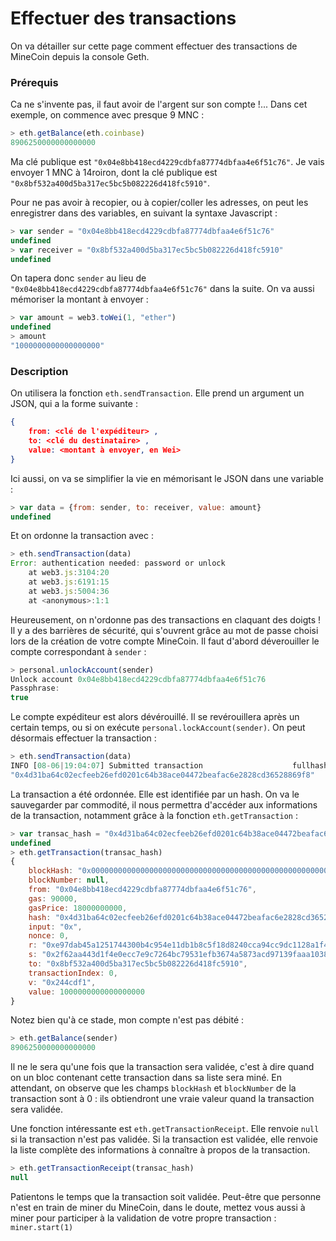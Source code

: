 # Effectuer des transactions

On va détailler sur cette page comment effectuer des transactions de MineCoin depuis la console Geth.

### Prérequis

Ca ne s'invente pas, il faut avoir de l'argent sur son compte !... Dans cet exemple, on commence avec presque 9 MNC :


```javascript
> eth.getBalance(eth.coinbase)
8906250000000000000
```

Ma clé publique est `"0x04e8bb418ecd4229cdbfa87774dbfaa4e6f51c76"`. Je vais envoyer 1 MNC à 14roiron, dont la clé publique est `"0x8bf532a400d5ba317ec5bc5b082226d418fc5910"`.

Pour ne pas avoir à recopier, ou à copier/coller les adresses, on peut les enregistrer dans des variables, en suivant la syntaxe Javascript :

```javascript
> var sender = "0x04e8bb418ecd4229cdbfa87774dbfaa4e6f51c76"
undefined
> var receiver = "0x8bf532a400d5ba317ec5bc5b082226d418fc5910"
undefined
```

On tapera donc `sender` au lieu de `"0x04e8bb418ecd4229cdbfa87774dbfaa4e6f51c76"` dans la suite. On va aussi mémoriser la montant à envoyer :

```javascript
> var amount = web3.toWei(1, "ether")
undefined
> amount
"1000000000000000000"
```

### Description

On utilisera la fonction `eth.sendTransaction`. Elle prend un argument un JSON, qui a la forme suivante :

```json
{
    from: <clé de l'expéditeur> ,
    to: <clé du destinataire> ,
    value: <montant à envoyer, en Wei>
}
```

Ici aussi, on va se simplifier la vie en mémorisant le JSON dans une variable :

```javascript
> var data = {from: sender, to: receiver, value: amount}
undefined
```

Et on ordonne la transaction avec :

```javascript
> eth.sendTransaction(data)
Error: authentication needed: password or unlock
    at web3.js:3104:20
    at web3.js:6191:15
    at web3.js:5004:36
    at <anonymous>:1:1
```

Heureusement, on n'ordonne pas des transactions en claquant des doigts ! Il y a des barrières de sécurité, qui s'ouvrent grâce au mot de passe choisi lors de la création de votre compte MineCoin. Il faut d'abord déverouiller le compte correspondant à `sender` :

```javascript
> personal.unlockAccount(sender)
Unlock account 0x04e8bb418ecd4229cdbfa87774dbfaa4e6f51c76
Passphrase: 
true
```

Le compte expéditeur est alors dévérouillé. Il se revérouillera après un certain temps, ou si on exécute `personal.lockAccount(sender)`. On peut désormais effectuer la transaction :

```javascript
> eth.sendTransaction(data)
INFO [08-06|19:04:07] Submitted transaction                    fullhash=0x4d31ba64c02ecfeeb26efd0201c64b38ace04472beafac6e2828cd36528869f8 recipient=0x8bf532a400d5ba317ec5bc5b082226d418fc5910
"0x4d31ba64c02ecfeeb26efd0201c64b38ace04472beafac6e2828cd36528869f8"
```

La transaction a été ordonnée. Elle est identifiée par un hash. On va le sauvegarder par commodité, il nous permettra d'accéder aux informations de la transaction, notamment grâce à la fonction `eth.getTransaction` :

```javascript
> var transac_hash = "0x4d31ba64c02ecfeeb26efd0201c64b38ace04472beafac6e2828cd36528869f8"
undefined
> eth.getTransaction(transac_hash)
{
    blockHash: "0x0000000000000000000000000000000000000000000000000000000000000000",
    blockNumber: null,
    from: "0x04e8bb418ecd4229cdbfa87774dbfaa4e6f51c76",
    gas: 90000,
    gasPrice: 18000000000,
    hash: "0x4d31ba64c02ecfeeb26efd0201c64b38ace04472beafac6e2828cd36528869f8",
    input: "0x",
    nonce: 0,
    r: "0xe97dab45a1251744300b4c954e11db1b8c5f18d8240cca94cc9dc1128a1f4f5a",
    s: "0x2f62aa443d1f4e0ecc7e9c7264bc79531efb3674a5873acd97139faaa103818f",
    to: "0x8bf532a400d5ba317ec5bc5b082226d418fc5910",
    transactionIndex: 0,
    v: "0x244cdf1",
    value: 1000000000000000000
}
```

Notez bien qu'à ce stade, mon compte n'est pas débité :

```javascript
> eth.getBalance(sender)
8906250000000000000
```

Il ne le sera qu'une fois que la transaction sera validée, c'est à dire quand on un bloc contenant cette transaction dans sa liste sera miné. En attendant, on observe que les champs `blockHash` et `blockNumber` de la transaction sont à 0 : ils obtiendront une vraie valeur quand la transaction sera validée.

Une fonction intéressante est `eth.getTransactionReceipt`. Elle renvoie `null` si la transaction n'est pas validée. Si la transaction est validée, elle renvoie la liste complète des informations à connaître à propos de la transaction.

```javascript
> eth.getTransactionReceipt(transac_hash)
null
```

Patientons le temps que la transaction soit validée. Peut-être que personne n'est en train de miner du MineCoin, dans le doute, mettez vous aussi à miner pour participer à la validation de votre propre transaction : `miner.start(1)`
